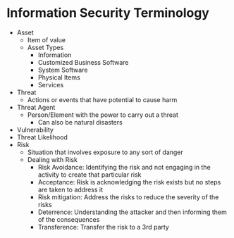 # Information Security Terminology
- Asset
	- Item of value
	- Asset Types
		- Information
		- Customized Business Software
		- System Software
		- Physical Items
		- Services
- Threat
	- Actions or events that have potential to cause harm
- Threat Agent
	- Person/Element with the power to carry out a threat
		- Can also be natural disasters
- Vulnerability
- Threat Likelihood
- Risk
	- Situation that involves exposure to any sort of danger
	- Dealing with Risk 
		- Risk Avoidance: Identifying the risk and not engaging in the activity to create that particular risk
		- Acceptance: Risk is acknowledging the risk exists but no steps are taken to address it
		- Risk mitigation: Address the risks to reduce the severity of the risks
		- Deterrence: Understanding the attacker and then informing them of the consequences
		- Transference: Transfer the risk to a 3rd party
